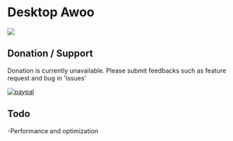 # Desktop Awoo
![](https://media.giphy.com/media/XHTCxGOLNBqiFQm5cL/200w.webp)

## Donation / Support
Donation is currently unavailable. Please submit feedbacks such as feature request and bug in 'Issues'  

[![paypal](https://www.paypalobjects.com/en_US/i/btn/btn_donateCC_LG.gif)](https://www.paypal.com/cgi-bin/webscr?cmd=_s-xclick&hosted_button_id=8XY4T3WK9REWY)


## Todo
-Performance and optimization
